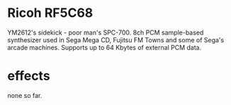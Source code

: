 # Ricoh RF5C68

YM2612's sidekick - poor man's SPC-700. 8ch PCM sample-based synthesizer used in Sega Mega CD, Fujitsu FM Towns and some of Sega's arcade machines. Supports up to 64 Kbytes of external PCM data.

# effects

none so far.

